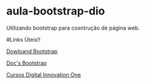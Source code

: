 # aula-bootstrap-dio
Utilizando bootstrap para cosntrução de página web.<p>
#Links Úteis!!<p>
[Dowloand Bootstrap](https://getbootstrap.com/)<p>
[Doc's Bootstrap](https://getbootstrap.com/docs/5.1/getting-started/introduction/)<p>
[Cursos Digital Innovation One](https://www.dio.me/)<p>
  


